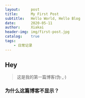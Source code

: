 ```yaml
---
layout:		post			
title:		My First Post		
subtitle:	Hello World, Hello Blog	
date:		2020-05-11		
author:		Xiakai
header-img:	img/first-post.jpg	
catalog:	true			
tags:					
    - 日常记录
---
```

## Hey

>这是我的第一篇博客(伪·_·)
### 为什么这篇博客不显示？

